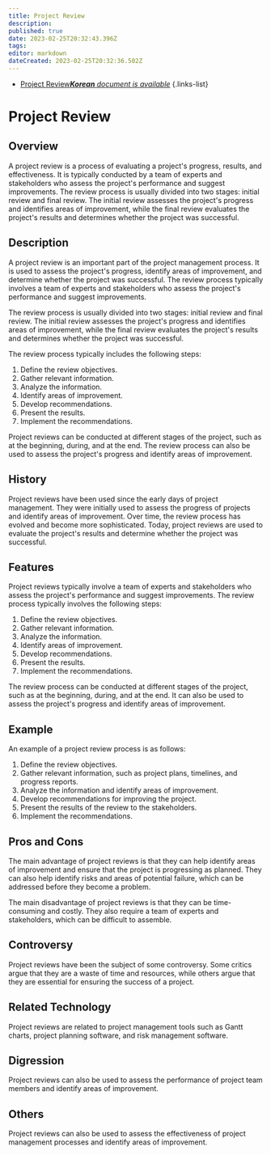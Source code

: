 ```yaml
---
title: Project Review
description: 
published: true
date: 2023-02-25T20:32:43.396Z
tags: 
editor: markdown
dateCreated: 2023-02-25T20:32:36.502Z
---
```


- [Project Review***Korean** document is available*](/ko/Knowledge-base/Dictionary/project-review)
{.links-list}


# Project Review

## Overview
A project review is a process of evaluating a project's progress, results, and effectiveness. It is typically conducted by a team of experts and stakeholders who assess the project's performance and suggest improvements. The review process is usually divided into two stages: initial review and final review. The initial review assesses the project's progress and identifies areas of improvement, while the final review evaluates the project's results and determines whether the project was successful.

## Description
A project review is an important part of the project management process. It is used to assess the project's progress, identify areas of improvement, and determine whether the project was successful. The review process typically involves a team of experts and stakeholders who assess the project's performance and suggest improvements.

The review process is usually divided into two stages: initial review and final review. The initial review assesses the project's progress and identifies areas of improvement, while the final review evaluates the project's results and determines whether the project was successful.

The review process typically includes the following steps:

1. Define the review objectives.
2. Gather relevant information.
3. Analyze the information.
4. Identify areas of improvement.
5. Develop recommendations.
6. Present the results.
7. Implement the recommendations.

Project reviews can be conducted at different stages of the project, such as at the beginning, during, and at the end. The review process can also be used to assess the project's progress and identify areas of improvement.

## History
Project reviews have been used since the early days of project management. They were initially used to assess the progress of projects and identify areas of improvement. Over time, the review process has evolved and become more sophisticated. Today, project reviews are used to evaluate the project's results and determine whether the project was successful.

## Features
Project reviews typically involve a team of experts and stakeholders who assess the project's performance and suggest improvements. The review process typically involves the following steps:

1. Define the review objectives.
2. Gather relevant information.
3. Analyze the information.
4. Identify areas of improvement.
5. Develop recommendations.
6. Present the results.
7. Implement the recommendations.

The review process can be conducted at different stages of the project, such as at the beginning, during, and at the end. It can also be used to assess the project's progress and identify areas of improvement.

## Example
An example of a project review process is as follows:

1. Define the review objectives.
2. Gather relevant information, such as project plans, timelines, and progress reports.
3. Analyze the information and identify areas of improvement.
4. Develop recommendations for improving the project.
5. Present the results of the review to the stakeholders.
6. Implement the recommendations.

## Pros and Cons
The main advantage of project reviews is that they can help identify areas of improvement and ensure that the project is progressing as planned. They can also help identify risks and areas of potential failure, which can be addressed before they become a problem.

The main disadvantage of project reviews is that they can be time-consuming and costly. They also require a team of experts and stakeholders, which can be difficult to assemble.

## Controversy
Project reviews have been the subject of some controversy. Some critics argue that they are a waste of time and resources, while others argue that they are essential for ensuring the success of a project.

## Related Technology
Project reviews are related to project management tools such as Gantt charts, project planning software, and risk management software.

## Digression
Project reviews can also be used to assess the performance of project team members and identify areas of improvement.

## Others
Project reviews can also be used to assess the effectiveness of project management processes and identify areas of improvement.